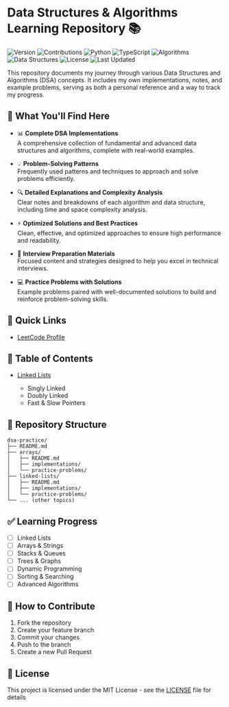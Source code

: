 # Data Structures & Algorithms Learning Repository 📚

![Version](https://img.shields.io/badge/version-1.0-blue.svg)
![Contributions](https://img.shields.io/badge/contributions-welcome-brightgreen.svg)
![Python](https://img.shields.io/badge/python-3.x-blue.svg)
![TypeScript](https://img.shields.io/badge/typescript-4.x-blue.svg)
![Algorithms](https://img.shields.io/badge/algorithms-mastery-yellow.svg)
![Data Structures](https://img.shields.io/badge/data_structures-proficient-green.svg)
![License](https://img.shields.io/badge/license-MIT-orange.svg)
![Last Updated](https://img.shields.io/badge/last%20updated-November%202024-purple.svg)

This repository documents my journey through various Data Structures and Algorithms (DSA) concepts. It includes my own implementations, notes, and example problems, serving as both a personal reference and a way to track my progress.

## 🚀 What You'll Find Here

- 📊 **Complete DSA Implementations**  
  A comprehensive collection of fundamental and advanced data structures and algorithms, complete with real-world examples.

- 💡 **Problem-Solving Patterns**  
  Frequently used patterns and techniques to approach and solve problems efficiently.

- 🔍 **Detailed Explanations and Complexity Analysis**  
  Clear notes and breakdowns of each algorithm and data structure, including time and space complexity analysis.

- ⚡ **Optimized Solutions and Best Practices**  
  Clean, effective, and optimized approaches to ensure high performance and readability.

- 📝 **Interview Preparation Materials**  
  Focused content and strategies designed to help you excel in technical interviews.

- 💻 **Practice Problems with Solutions**  
  Example problems paired with well-documented solutions to build and reinforce problem-solving skills.

## 📖 Quick Links

- [LeetCode Profile](https://leetcode.com/u/Amakoye/)

## 📑 Table of Contents

- [Linked Lists](./linked-lists/README.md)

  - Singly Linked
  - Doubly Linked
  - Fast & Slow Pointers

## 📁 Repository Structure

```
dsa-practice/
├── README.md
├── arrays/
│   ├── README.md
│   ├── implementations/
│   └── practice-problems/
├── linked-lists/
│   ├── README.md
│   ├── implementations/
│   └── practice-problems/
└── ... (other topics)
```

## ✅ Learning Progress

- [ ] Linked Lists
- [ ] Arrays & Strings
- [ ] Stacks & Queues
- [ ] Trees & Graphs
- [ ] Dynamic Programming
- [ ] Sorting & Searching
- [ ] Advanced Algorithms

## 🤝 How to Contribute

1. Fork the repository
2. Create your feature branch
3. Commit your changes
4. Push to the branch
5. Create a new Pull Request

## 📝 License

This project is licensed under the MIT License - see the [LICENSE](LICENSE) file for details
